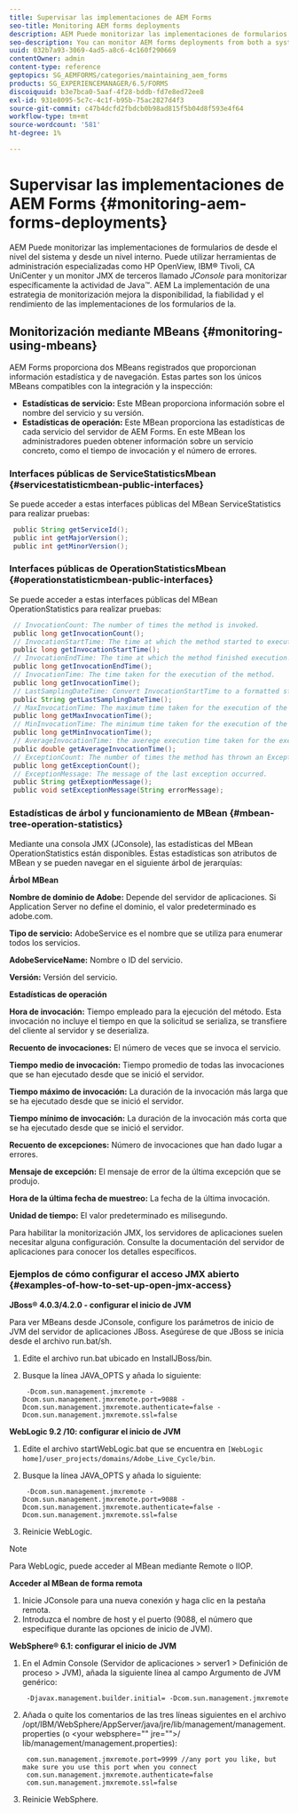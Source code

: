 ```yaml
---
title: Supervisar las implementaciones de AEM Forms
seo-title: Monitoring AEM forms deployments
description: AEM Puede monitorizar las implementaciones de formularios de desde el nivel del sistema y desde un nivel interno. AEM Obtenga más información sobre la monitorización de implementaciones de formularios en el documento.
seo-description: You can monitor AEM forms deployments from both a system level and an internal level. Learn more about monitoring AEM forms deployments from this document.
uuid: 032b7a93-3069-4ad5-a8c6-4c160f290669
contentOwner: admin
content-type: reference
geptopics: SG_AEMFORMS/categories/maintaining_aem_forms
products: SG_EXPERIENCEMANAGER/6.5/FORMS
discoiquuid: b3e7bca0-5aaf-4f28-bddb-fd7e8ed72ee8
exl-id: 931e8095-5c7c-4c1f-b95b-75ac2827d4f3
source-git-commit: c47b4dcfd2fbdcb0b98ad815f5b04d8f593e4f64
workflow-type: tm+mt
source-wordcount: '581'
ht-degree: 1%

---
```


# Supervisar las implementaciones de AEM Forms {#monitoring-aem-forms-deployments}

AEM Puede monitorizar las implementaciones de formularios de desde el nivel del sistema y desde un nivel interno. Puede utilizar herramientas de administración especializadas como HP OpenView, IBM® Tivoli, CA UniCenter y un monitor JMX de terceros llamado *JConsole* para monitorizar específicamente la actividad de Java™. AEM La implementación de una estrategia de monitorización mejora la disponibilidad, la fiabilidad y el rendimiento de las implementaciones de los formularios de la.

<!-- For more information about monitoring AEM forms deployments, see [A technical guide for monitoring AEM forms deployments](https://www.adobe.com/devnet/livecycle/pdfs/lc_monitoring_wp_ue.pdf). This URL is 404. No suitable replacement URL was found after a search. Do not make this link live if it is dead! -->

## Monitorización mediante MBeans {#monitoring-using-mbeans}

AEM Forms proporciona dos MBeans registrados que proporcionan información estadística y de navegación. Estas partes son los únicos MBeans compatibles con la integración y la inspección:

* **Estadísticas de servicio:** Este MBean proporciona información sobre el nombre del servicio y su versión.
* **Estadísticas de operación:** Este MBean proporciona las estadísticas de cada servicio del servidor de AEM Forms. En este MBean los administradores pueden obtener información sobre un servicio concreto, como el tiempo de invocación y el número de errores.

### Interfaces públicas de ServiceStatisticsMbean {#servicestatisticmbean-public-interfaces}

Se puede acceder a estas interfaces públicas del MBean ServiceStatistics para realizar pruebas:

```java
 public String getServiceId();
 public int getMajorVersion();
 public int getMinorVersion();
```

### Interfaces públicas de OperationStatisticsMbean {#operationstatisticmbean-public-interfaces}

Se puede acceder a estas interfaces públicas del MBean OperationStatistics para realizar pruebas:

```java
 // InvocationCount: The number of times the method is invoked.
 public long getInvocationCount();
 // InvocationStartTime: The time at which the method started to execute.
 public long getInvocationStartTime();
 // InvocationEndTime: The time at which the method finished execution.
 public long getInvocationEndTime();
 // InvocationTime: The time taken for the execution of the method.
 public long getInvocationTime();
 // LastSamplingDateTime: Convert InvocationStartTime to a formatted string
 public String getLastSamplingDateTime();
 // MaxInvocationTime: The maximum time taken for the execution of the method.
 public long getMaxInvocationTime();
 // MinInvocationTime: The minimum time taken for the execution of the method.
 public long getMinInvocationTime();
 // AverageInvocationTime: the averege execution time taken for the execution of the method.
 public double getAverageInvocationTime();
 // ExceptionCount: The number of times the method has thrown an Exception.
 public long getExceptionCount();
 // ExceptionMessage: The message of the last exception occurred.
 public String getExeptionMessage();
 public void setExceptionMessage(String errorMessage);
```

### Estadísticas de árbol y funcionamiento de MBean {#mbean-tree-operation-statistics}

Mediante una consola JMX (JConsole), las estadísticas del MBean OperationStatistics están disponibles. Estas estadísticas son atributos de MBean y se pueden navegar en el siguiente árbol de jerarquías:

**Árbol MBean**

**Nombre de dominio de Adobe:** Depende del servidor de aplicaciones. Si Application Server no define el dominio, el valor predeterminado es adobe.com.

**Tipo de servicio:** AdobeService es el nombre que se utiliza para enumerar todos los servicios.

**AdobeServiceName:** Nombre o ID del servicio.

**Versión:** Versión del servicio.

**Estadísticas de operación**

**Hora de invocación:** Tiempo empleado para la ejecución del método. Esta invocación no incluye el tiempo en que la solicitud se serializa, se transfiere del cliente al servidor y se deserializa.

**Recuento de invocaciones:** El número de veces que se invoca el servicio.

**Tiempo medio de invocación:** Tiempo promedio de todas las invocaciones que se han ejecutado desde que se inició el servidor.

**Tiempo máximo de invocación:** La duración de la invocación más larga que se ha ejecutado desde que se inició el servidor.

**Tiempo mínimo de invocación:** La duración de la invocación más corta que se ha ejecutado desde que se inició el servidor.

**Recuento de excepciones:** Número de invocaciones que han dado lugar a errores.

**Mensaje de excepción:** El mensaje de error de la última excepción que se produjo.

**Hora de la última fecha de muestreo:** La fecha de la última invocación.

**Unidad de tiempo:** El valor predeterminado es milisegundo.

Para habilitar la monitorización JMX, los servidores de aplicaciones suelen necesitar alguna configuración. Consulte la documentación del servidor de aplicaciones para conocer los detalles específicos.

### Ejemplos de cómo configurar el acceso JMX abierto {#examples-of-how-to-set-up-open-jmx-access}

**JBoss® 4.0.3/4.2.0 - configurar el inicio de JVM**

Para ver MBeans desde JConsole, configure los parámetros de inicio de JVM del servidor de aplicaciones JBoss. Asegúrese de que JBoss se inicia desde el archivo run.bat/sh.

1. Edite el archivo run.bat ubicado en InstallJBoss/bin.
1. Busque la línea JAVA_OPTS y añada lo siguiente:

   ```shell
    -Dcom.sun.management.jmxremote -Dcom.sun.management.jmxremote.port=9088 -Dcom.sun.management.jmxremote.authenticate=false -Dcom.sun.management.jmxremote.ssl=false
   ```

**WebLogic 9.2 /10: configurar el inicio de JVM**

1. Edite el archivo startWebLogic.bat que se encuentra en `[WebLogic home]/user_projects/domains/Adobe_Live_Cycle/bin`.
1. Busque la línea JAVA_OPTS y añada lo siguiente:

   ```shell
    -Dcom.sun.management.jmxremote -Dcom.sun.management.jmxremote.port=9088 -Dcom.sun.management.jmxremote.authenticate=false -Dcom.sun.management.jmxremote.ssl=false
   ```

1. Reinicie WebLogic.

>[!NOTE]
>
>Para WebLogic, puede acceder al MBean mediante Remote o IIOP.

**Acceder al MBean de forma remota**

1. Inicie JConsole para una nueva conexión y haga clic en la pestaña remota.
1. Introduzca el nombre de host y el puerto (9088, el número que especifique durante las opciones de inicio de JVM).

**WebSphere® 6.1: configurar el inicio de JVM**

1. En el Admin Console (Servidor de aplicaciones > server1 > Definición de proceso > JVM), añada la siguiente línea al campo Argumento de JVM genérico:

   ```shell
    -Djavax.management.builder.initial= -Dcom.sun.management.jmxremote
   ```

1. Añada o quite los comentarios de las tres líneas siguientes en el archivo /opt/IBM/WebSphere/AppServer/java/jre/lib/management/management.properties (o &lt;your websphere=&quot;&quot; jre=&quot;&quot;>/ lib/management/management.properties):

   ```shell
    com.sun.management.jmxremote.port=9999 //any port you like, but make sure you use this port when you connect
    com.sun.management.jmxremote.authenticate=false
    com.sun.management.jmxremote.ssl=false
   ```

1. Reinicie WebSphere.
